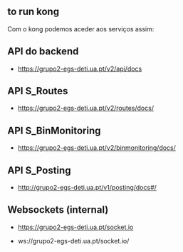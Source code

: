 ## to run kong


Com o kong podemos aceder aos serviços assim:

## API do backend
- https://grupo2-egs-deti.ua.pt/v2/api/docs 

## API S_Routes
- https://grupo2-egs-deti.ua.pt/v2/routes/docs/

## API S_BinMonitoring
- https://grupo2-egs-deti.ua.pt/v2/binmonitoring/docs/

## API S_Posting
- http://grupo2-egs-deti.ua.pt/v1/posting/docs#/

## Websockets (internal) 
- https://grupo2-egs-deti.ua.pt/socket.io

- ws://grupo2-egs-deti.ua.pt/socket.io/
